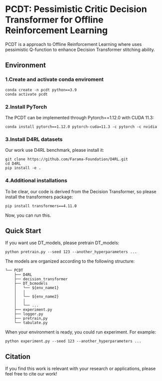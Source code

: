# PCDT: Pessimistic Critic Decision Transformer for Offline Reinforcement Learning

PCDT is a approach to Offline Reinforcement Learning where uses pessimistic Q-function  to enhance Decision Transformer stitching ability.

## Environment

### 1.Create and activate conda enviroment

```
conda create -n pcdt python==3.9
conda activate pcdt
```

### 2.Install PyTorch

The PCDT can be implemented through Pytorch==1.12.0 with CUDA 11.3:

```
conda install pytorch==1.12.0 pytorch-cuda=11.3 -c pytorch -c nvidia
```

### 3.Install D4RL datasets

Our work use D4RL benchmark, please install it:

```
git clone https://github.com/Farama-Foundation/D4RL.git
cd D4RL
pip install -e .
```

### 4.Additional installations

To be clear, our code is derived from the Decision Transformer, so please install the transformers package:

```
pip install transformers==4.11.0
```

Now, you can run this.

## Quick Start

If you want use DT_models, please pretrain DT_models:

```
python pretrain.py --seed 123 --another_hyperparameters ...
```

The models are organized according to the following structure:

```
└── PCDT
    ├── D4RL
    ├── decision_transformer
    ├── DT_bcmodels
    │   └── ${env_name1}
    │	│
    │	└── ${env_name2}
    │	│
    │	└── ...
    ├── experiment.py
    ├── logger.py
    ├── pretrain,py
    └── tabulate.py
```



When your environment is ready, you could run experiment. For example:

```
python experiment.py --seed 123 --another_hyperparameters ...
```

## Citation

If you find this work is relevant with your research or applications, please feel free to cite our work!